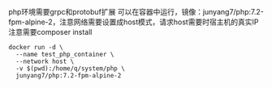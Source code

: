 php环境需要grpc和protobuf扩展
可以在容器中运行，镜像：junyang7/php:7.2-fpm-alpine-2，注意网络需要设置成host模式，请求host需要时宿主机的真实IP
注意需要composer install
```text
docker run -d \
  --name test_php_container \
  --network host \
  -v $(pwd):/home/q/system/php \
  junyang7/php:7.2-fpm-alpine-2
  
```